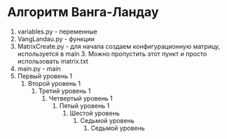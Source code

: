 # Алгоритм Ванга-Ландау

1. variables.py - переменные
2. VangLandau.py - функции
3. MatrixCreate.py - для начала создаем конфигурационную матрицу, используется в main
     3. Можно пропустить этот пункт и просто использовать matrix.txt
4. main.py - main
1. Первый уровень 1
    1. Второй уровень 1
        1. Третий уровень 1
            1. Четвертый уровень 1
                1. Пятый уровень 1
                    1. Шестой уровень
                        1. Седьмой уровень
                            1. Седьмой уровень
